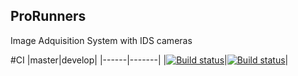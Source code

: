 ## ProRunners
Image Adquisition System with IDS cameras

#CI 
|master|develop|
|------|-------|
|[![Build status](https://ci.appveyor.com/api/projects/status/lcfidx7lwg8k73nh/branch/master?svg=true)](https://ci.appveyor.com/project/kabestrus/prorunners/branch/master)|[![Build status](https://ci.appveyor.com/api/projects/status/lcfidx7lwg8k73nh/branch/develop?svg=true)](https://ci.appveyor.com/project/kabestrus/prorunners/branch/develop)|



